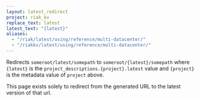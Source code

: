 ```yaml
---
layout: latest_redirect
project: riak_kv
replace_text: latest
latest_text: "{latest}"
aliases:
  - "/riak/latest/using/reference/multi-datacenter/"
  - "/riakkv/latest/using/reference/multi-datacenter/"
---
```


Redirects `someroot/latest/somepath` to `someroot/{latest}/somepath` 
where `{latest}` is the `project_descriptions.{project}.latest` value
and `{project}` is the metadata value of `project` above.

This page exists solely to redirect from the generated URL to the latest version of
that url.


